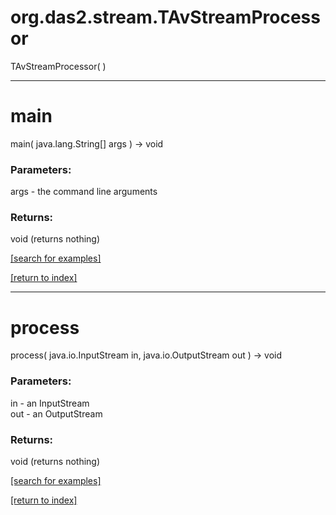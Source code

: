 # org.das2.stream.TAvStreamProcessor
TAvStreamProcessor( )


***
<a name="main"></a>
# main
main( java.lang.String[] args ) &rarr; void



### Parameters:
args - the command line arguments

### Returns:
void (returns nothing)


<a href="https://github.com/autoplot/dev/search?q=main&unscoped_q=main">[search for examples]</a>

<a href="https://github.com/autoplot/documentation/blob/master/javadoc/index-all.md">[return to index]</a>

***
<a name="process"></a>
# process
process( java.io.InputStream in, java.io.OutputStream out ) &rarr; void



### Parameters:
in - an InputStream
<br>out - an OutputStream

### Returns:
void (returns nothing)


<a href="https://github.com/autoplot/dev/search?q=process&unscoped_q=process">[search for examples]</a>

<a href="https://github.com/autoplot/documentation/blob/master/javadoc/index-all.md">[return to index]</a>

